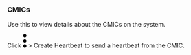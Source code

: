 ### CMICs

Use this to view details about the CMICs on the system.

Click 
![kebob-15px.svg](kebob-15px.svg) > Create Heartbeat to send a heartbeat from the CMIC.
